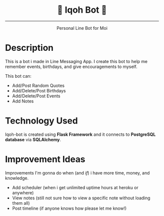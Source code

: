
<h1 align="center" style="border-bottom: none">
🤖 Iqoh Bot 🤖
</h1>

***
<p align="center">
Personal Line Bot for Moi
</p>

Description
=================

This is a bot i made in Line Messaging App. I create this bot to help me remember events, birthdays, and give encouragements to myself.

This bot can:

- Add/Post Random Quotes
- Add/Delete/Post Birthdays
- Add/Delete/Post Events
- Add Notes

Technology Used
=================
Iqoh-bot is created using **Flask Framework** and it connects to **PostgreSQL database** via **SQLAlchemy**.

Improvement Ideas
=================
Improvements I'm gonna do when (and *if*) i have more time, money, and knowledge.
- Add scheduler (when i get unlimited uptime hours at heroku or anywhere)
- View notes (still not sure how to view a specific note without loading them all)
- Post timeline (if anyone knows how please let me know!)